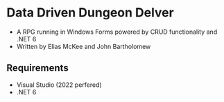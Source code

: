 # Data Driven Dungeon Delver
 - A RPG running in Windows Forms powered by CRUD functionality and .NET 6
 - Written by Elias McKee and John Bartholomew

## Requirements
 - Visual Studio (2022 perfered)
 - .NET 6
